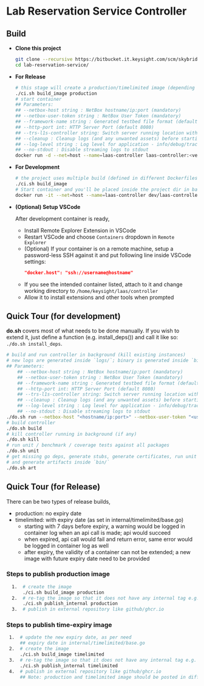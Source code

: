 # Lab Reservation Service Controller

## Build

- **Clone this project**

  ```sh
  git clone --recursive https://bitbucket.it.keysight.com/scm/skybridge/lab-reservation-service.git
  cd lab-reservation-service/
  ```

- **For Release**

    ```sh
    # this stage will create a production/timelimited image (depending on input argument value "production"/"timelimited")
    ./ci.sh build_image production 
    # start container
    ## Parameters:
    ## --netbox-host string : NetBox hostname/ip:port (mandatory)
    ## --netbox-user-token string : NetBox User Token (mandatory)
    ## --framework-name string : Generated testbed file format (default "generic") (optional)
    ## --http-port int: HTTP Server Port (default 8080)
    ## --trs-l1s-controller string: Switch server running location with port (default "l1switchhost:l1switchport")
    ## --cleanup : Cleanup logs (and any unwanted assets) before starting service (optional)
    ## --log-level string : Log level for application - info/debug/trace (default "info") (optional)
    ## --no-stdout : Disable streaming logs to stdout
    docker run -d --net=host --name=laas-controller laas-controller:<version> --netbox-host "<hostname/ip:port>" --netbox-user-token "<user-token>"
    ```

- **For Development**

    ```sh
    # the project uses multiple build (defined in different Dockerfiles) for dev and prod environment;
    ./ci.sh build_image
    # Start container and you'll be placed inside the project dir in bash (ready to start development)
    docker run -it --net=host --name=laas-controller dev/laas-controller:latest
    ```

- **(Optional) Setup VSCode**

    After development container is ready,
    - Install Remote Explorer Extension in VSCode
    - Restart VSCode and choose `Containers` dropdown in `Remote Explorer`
    - (Optional) If your container is on a remote machine, setup a password-less SSH against it and put following line inside VSCode settings:
      ```json
      "docker.host": "ssh://username@hostname"
      ```
    - If you see the intended container listed, attach to it and change working directory to `/home/keysight/laas/controller`
    - Allow it to install extensions and other tools when prompted


## Quick Tour (for development)

**do.sh** covers most of what needs to be done manually. If you wish to extend it, just define a function (e.g. install_deps()) and call it like so: `./do.sh install_deps`.

```sh
# build and run controller in background (kill existing instances)
# new logs are generated inside `logs/`; binary is generated inside `bin/`
## Parameters:
    ## --netbox-host string : NetBox hostname/ip:port (mandatory)
    ## --netbox-user-token string : NetBox User Token (mandatory)
    ## --framework-name string : Generated testbed file format (default "generic") (optional)
    ## --http-port int: HTTP Server Port (default 8080)
    ## --trs-l1s-controller string: Switch server running location with port (default "l1switchhost:l1switchport")
    ## --cleanup : Cleanup logs (and any unwanted assets) before starting service (optional)
    ## --log-level string : Log level for application - info/debug/trace (default "info") (optional)
    ## --no-stdout : Disable streaming logs to stdout
./do.sh run --netbox-host "<hostname/ip:port>" --netbox-user-token "<user-token>"
# build controller
./do.sh build 
# kill controller running in background (if any)
./do.sh kill
# run unit / benchmark / coverage tests against all packages
./do.sh unit
# get missing go deps, generate stubs, generate certificates, run unit tests, build
# and generate artifacts inside `bin/`
./do.sh art
```

## Quick Tour (for Release)
There can be two types of release builds,
  - production: no expiry date
  - timelimited: with expiry date (as set in internal/timelimited/base.go)
      - starting with 7 days before expiry, a warning would be logged in container log when an api call is made; api would succeed
      - when expired, api call would fail and return error, same error would be logged in container log as well
      - after expiry, the validity of a container can not be extended; a new image with future expiry date need to be provided
### Steps to publish production image
```sh
  1.  # create the image
      ./ci.sh build_image production
  2.  # re-tag the image so that it does not have any internal tag e.g. production/timelimited
      ./ci.sh publish_internal production
  3.  # publish in external repository like github/ghcr.io
```
### Steps to publish time-expiry image
 ```sh
  1.  # update the new expiry date, as per need
      ## expiry date in internal/timelimited/base.go
  2.  # create the image
      ./ci.sh build_image timelimited
  3.  # re-tag the image so that it does not have any internal tag e.g. production/timelimited
      ./ci.sh publish_internal timelimited
  4.  # publish in external repository like github/ghcr.io
      ## Note: production and timelimited image should be posted in different directories of github/ghcr.io path
```
